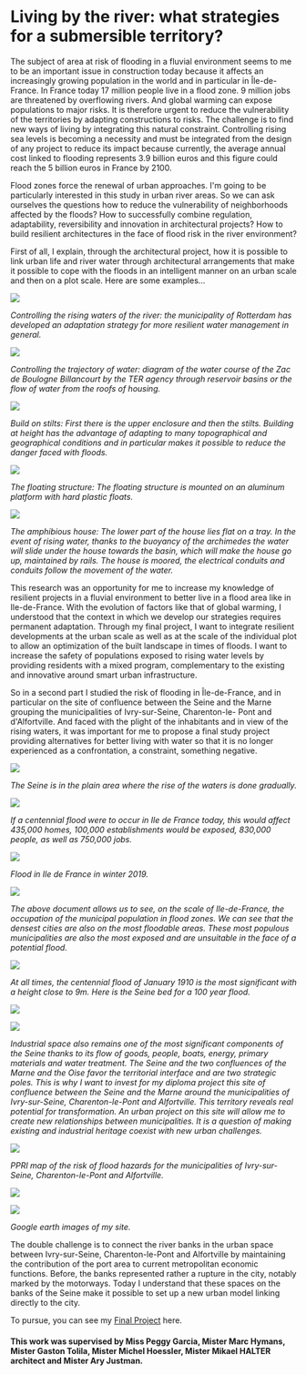 # Living by the river: what strategies for a submersible territory?



The subject of area at risk of flooding in a fluvial environment seems to me to be an important issue in construction today because it affects an increasingly growing population in the world and in particular in Île-de-France. In France today 17 million people live in a flood zone. 9 million jobs are threatened by overflowing rivers. And global warming can expose populations to major risks. It is therefore urgent to reduce the vulnerability of the territories by adapting constructions to risks. The challenge is to find new ways of living by integrating this natural constraint. Controlling rising sea levels is becoming a necessity and must be integrated from the design of any project to reduce its impact because currently, the average annual cost linked to flooding represents 3.9 billion euros and this figure could reach the 5 billion euros in France by 2100.


Flood zones force the renewal of urban approaches. I'm going to be particularly interested in this study in urban river areas. So we can ask ourselves the questions how to reduce the vulnerability of neighborhoods affected by the floods? How to successfully combine regulation, adaptability, reversibility and innovation in architectural projects? How to build resilient architectures in the face of flood risk in the river environment?


First of all, I explain, through the architectural project, how it is possible to link urban life and river water through architectural arrangements that make it possible to cope with the floods in an intelligent manner on an urban scale and then on a plot scale.
Here are some examples...

![](16.png?raw=true)

_Controlling the rising waters of the river: the municipality of Rotterdam has developed an adaptation strategy for more resilient water management in general._

![](17.png?raw=true)

_Controlling the trajectory of water: diagram of the water course of the Zac de Boulogne Billancourt by the TER agency through reservoir basins or the flow of water from the roofs of housing._

![](18.png?raw=true)

_Build on stilts: First there is the upper enclosure and then the stilts. Building at height has the advantage of adapting to many topographical and geographical conditions and in particular makes it possible to reduce the danger faced with floods._

![](19.png?raw=true)

_The floating structure: The floating structure is mounted on an aluminum platform with hard plastic floats._

![](20.png?raw=true)

_The amphibious house: The lower part of the house lies flat on a tray. In the event of rising water, thanks to the buoyancy of the archimedes the water will slide under the house towards the basin, which will make the house go up, maintained by rails. The house is moored, the electrical conduits and conduits follow the movement of the water._



This research was an opportunity for me to increase my knowledge of resilient projects in a fluvial environment to better live in a flood area like in Ile-de-France.
With the evolution of factors like that of global warming, I understood that the context in which we develop our strategies requires permanent adaptation.
Through my final project, I want to integrate resilient developments at the urban scale as well as at the scale of the individual plot to allow an optimization of the built landscape in times of floods. I want to increase the safety of populations exposed to rising water levels by providing residents with a mixed program, complementary to the existing and innovative around smart urban infrastructure.


So in a second part I studied the risk of flooding in Île-de-France, and in particular on the site of confluence between the Seine and the Marne grouping the municipalities of Ivry-sur-Seine, Charenton-le- Pont and d'Alfortville. And faced with the plight of the inhabitants and in view of the rising waters, it was important for me to propose a final study project providing alternatives for better living with water so that it is no longer experienced as a confrontation, a constraint, something negative.

![](1.png?raw=true)

_The Seine is in the plain area where the rise of the waters is done gradually._

![](2.png?raw=true)

_If a centennial flood were to occur in Ile de France today, this would affect 435,000 homes, 100,000 establishments would be exposed, 830,000 people, as well as 750,000 jobs._

![](3bis.png?raw=true)

_Flood in Ile de France in winter 2019._

![](4.png?raw=true)

_The above document allows us to see, on the scale of Ile-de-France, the occupation of the municipal population in flood zones. We can see that the densest cities are also on the most floodable areas. These most populous municipalities are also the most exposed and are unsuitable in the face of a potential flood._

![](5.png?raw=true)

_At all times, the centennial flood of January 1910 is the most significant with a height close to 9m. Here is the Seine bed for a 100 year flood._

![](6.png?raw=true)

![](7.png?raw=true)

_Industrial space also remains one of the most significant components of the Seine thanks to its flow of goods, people, boats, energy, primary materials and water treatment. The Seine and the two confluences of the Marne and the Oise favor the territorial interface and are two strategic poles. This is why I want to invest for my diploma project this site of confluence between the Seine and the Marne around the municipalities of Ivry-sur-Seine, Charenton-le-Pont and Alfortville. This territory reveals real potential for transformation. An urban project on this site will allow me to create new relationships between municipalities. It is a question of making existing and industrial heritage coexist with new urban challenges._

![](8.png?raw=true)

_PPRI map of the risk of flood hazards for the municipalities of Ivry-sur-Seine, Charenton-le-Pont and Alfortville._

![](9.png?raw=true)

![](10.png?raw=true)

_Google earth images of my site._


The double challenge is to connect the river banks in the urban space between Ivry-sur-Seine, Charenton-le-Pont and Alfortville by maintaining the contribution of the port area to current metropolitan economic functions. Before, the banks represented rather a rupture in the city, notably marked by the motorways. Today I understand that these spaces on the banks of the Seine make it possible to set up a new urban model linking directly to the city.


To pursue, you can see my [Final Project](https://alizeeeupherte.github.io/Final-Project/) here.


#### This work was supervised by Miss Peggy Garcia, Mister Marc Hymans, Mister Gaston Tolila, Mister Michel Hoessler, Mister Mikael HALTER architect and Mister Ary Justman.


